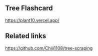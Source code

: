 ## Tree Flashcard

https://plant10.vercel.app/

## Related links

https://github.com/Chiji1108/tree-scraping

